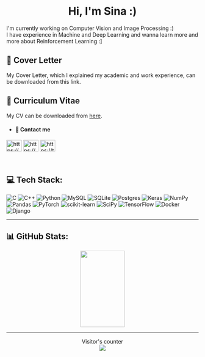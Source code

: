 <h1 align="center">Hi, I'm Sina :)</h1>
<p>
I'm currently working on Computer Vision and Image Processing :) <br/>
I have experience in Machine and Deep Learning and wanna learn more and more about Reinforcement Learning :]
</p>

## 📝 Cover Letter
My Cover Letter, which I explained my academic and work experience, can be downloaded from this link.<br/>

## 📝 Curriculum Vitae
My CV can be downloaded from [here](https://github.com/sinarazi/sinarazi/blob/main/Sina_Razi_CV.pdf).<br/>


- #### 🔗 Contact me
<!--[![LinkedIn](https://img.shields.io/badge/LinkedIn-%230077B5.svg?logo=linkedin&logoColor=white)](https://linkedin.com/in/https://www.linkedin.com/in/sinarazii/) [![Twitter](https://img.shields.io/badge/Twitter-%231DA1F2.svg?logo=Twitter&logoColor=white)](https://twitter.com/https://twitter.com/thesinnah) -->
<p align="left">
<a href="https://www.linkedin.com/in/sinarazii/" target="blank"><img align="center" src="https://raw.githubusercontent.com/rahuldkjain/github-profile-readme-generator/master/src/images/icons/Social/linked-in-alt.svg" alt="https://www.linkedin.com/in/sinarazii/" height="30" width="40" /></a>
<a href="https://www.kaggle.com/sinarazi" target="blank"><img align="center" src="https://raw.githubusercontent.com/rahuldkjain/github-profile-readme-generator/master/src/images/icons/Social/kaggle.svg" alt="https://www.kaggle.com/sinarazi" height="30" width="40" /></a>
<a href="https://twitter.com/thesinnah" target="blank"><img align="center" src="https://raw.githubusercontent.com/rahuldkjain/github-profile-readme-generator/master/src/images/icons/Social/twitter.svg" alt="https://twitter.com/thesinnah" height="30" width="40" /></a>
</p>  
<br/>

## 💻 Tech Stack:
![C](https://img.shields.io/badge/c-%2300599C.svg?style=for-the-badge&logo=c&logoColor=white) ![C++](https://img.shields.io/badge/c++-%2300599C.svg?style=for-the-badge&logo=c%2B%2B&logoColor=white) ![Python](https://img.shields.io/badge/python-3670A0?style=for-the-badge&logo=python&logoColor=ffdd54) ![MySQL](https://img.shields.io/badge/mysql-%2300f.svg?style=for-the-badge&logo=mysql&logoColor=white) ![SQLite](https://img.shields.io/badge/sqlite-%2307405e.svg?style=for-the-badge&logo=sqlite&logoColor=white) ![Postgres](https://img.shields.io/badge/postgres-%23316192.svg?style=for-the-badge&logo=postgresql&logoColor=white) ![Keras](https://img.shields.io/badge/Keras-%23D00000.svg?style=for-the-badge&logo=Keras&logoColor=white) ![NumPy](https://img.shields.io/badge/numpy-%23013243.svg?style=for-the-badge&logo=numpy&logoColor=white) ![Pandas](https://img.shields.io/badge/pandas-%23150458.svg?style=for-the-badge&logo=pandas&logoColor=white) ![PyTorch](https://img.shields.io/badge/PyTorch-%23EE4C2C.svg?style=for-the-badge&logo=PyTorch&logoColor=white) ![scikit-learn](https://img.shields.io/badge/scikit--learn-%23F7931E.svg?style=for-the-badge&logo=scikit-learn&logoColor=white) ![SciPy](https://img.shields.io/badge/SciPy-%230C55A5.svg?style=for-the-badge&logo=scipy&logoColor=%white) ![TensorFlow](https://img.shields.io/badge/TensorFlow-%23FF6F00.svg?style=for-the-badge&logo=TensorFlow&logoColor=white) ![Docker](https://img.shields.io/badge/docker-%230db7ed.svg?style=for-the-badge&logo=docker&logoColor=white) ![Django](https://img.shields.io/badge/django-%23092E20.svg?style=for-the-badge&logo=django&logoColor=white)

---

## 📊 GitHub Stats:
<p align="center">
 <!-- <img height="200em" width='48%' src="https://github-readme-stats.vercel.app/api?username=sinarazi&show_icons=true&theme=midnight-purple&include_all_commits=true&count_private=true&hide_border=true"/>-->
  <img height="200em" width='48%' src="https://github-readme-streak-stats.herokuapp.com/?user=sinarazi&theme=midnight-purple&hide_border=true"/>

---
<p align="center"> 
  Visitor's counter<br>
  <img src="https://profile-counter.glitch.me/sinarazi/count.svg" />
</p>
